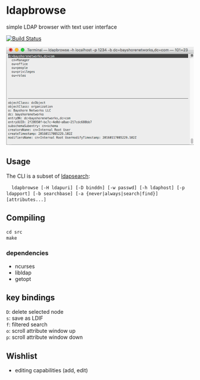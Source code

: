 # ldapbrowse 
simple LDAP browser with text user interface

[![Build Status](https://travis-ci.org/david0/ldapbrowse.png)](https://travis-ci.org/david0/ldapbrowse)

![Screenshot](screenshot.gif)

## Usage

The CLI is a subset of [ldapsearch](http://linux.die.net/man/1/ldapsearch):

      ldapbrowse [-H ldapuri] [-D binddn] [-w passwd] [-h ldaphost] [-p ldapport] [-b searchbase] [-a {never|always|search|find}] [attributes...]

## Compiling 

    cd src
    make

### dependencies

- ncurses
- libldap
- getopt

## key bindings

`D`: delete selected node  
`s`: save as LDIF  
`f`: filtered search  
`o`: scroll attribute window up  
`p`: scroll attribute window down

## Wishlist

- editing capabilities (add, edit)
